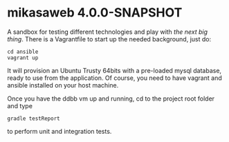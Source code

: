 mikasaweb 4.0.0-SNAPSHOT
========================

A sandbox for testing different technologies and play with *the next big thing*. There is a Vagrantfile to start up the needed background, just do:

    cd ansible
    vagrant up

It will provision an Ubuntu Trusty 64bits with a pre-loaded mysql database, ready to use from the application. Of course, you need to have vagrant and ansible installed on your host machine.

Once you have the ddbb vm up and running, cd to the project root folder and type

    gradle testReport

to perform unit and integration tests. 
